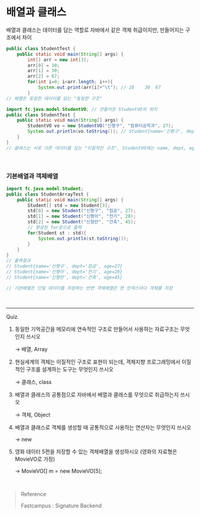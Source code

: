 # 배열과 클래스

배열과 클래스는 데이터를 담는 역할로 자바에서 같은 객체 취급이지만, 만들어지는 구조에서 차이

```java
public class StudentTest {
    public static void main(String[] args) {
        int[] arr = new int[3];
        arr[0] = 10;
        arr[1] = 30;
        arr[2] = 67;
        for(int i=0; i<arr.length; i++){
            System.out.print(arr[i]+"\t"); // 10	30	67
        }
// 배열은 동일한 데이터를 담는 "동일한 구조"
```

```java
import fc.java.model.StudentVO; // 만들어둔 StudentVO의 위치
public class StudentTest {
    public static void main(String[] args) {
        StudentVO vo = new StudentVO("신짱구", "컴퓨터공학과", 27);
        System.out.println(vo.toString()); // Student{name='신짱구', dept='컴퓨터공학과', age=27}
    }
}
// 클래스는 서로 다른 데이터를 담는 "이질적인 구조", StudentVO에는 name, dept, age등 String형과 int형이 함께 담겨있음
```

<br/>

### 기본배열과 객체배열

```java
import fc.java.model.Student;
public class StudentArrayTest {
    public static void main(String[] args) {
        Student[] std = new Student[3];
        std[0] = new Student("신짱구", "컴공", 27);
        std[1] = new Student("신짱아", "전기", 20);
        std[2] = new Student("신형만", "건축", 45);
        // 향상된 for문으로 출력
        for(Student st : std){
            System.out.println(st.toString());
        }
    }
}
// 출력결과
// Student{name='신짱구', dept='컴공', age=27}
// Student{name='신짱아', dept='전기', age=20}
// Student{name='신형만', dept='건축', age=45}

// 기본배열은 단일 데이터를 저장하는 반면 객체배열은 한 인덱스마다 객체를 저장
```

<br/>

---

Quiz.

 1. 동일한 기억공간을 메모리에 연속적인 구조로 만들어서 사용하는 자료구조는 무엇인지 쓰시오

    → 배열, Array

 2. 현실세계의 객체는 이질적인 구조로 표현이 되는데, 객체지향 프로그래밍에서 이질적인 구조를 설계하는 도구는 무엇인지 쓰시오

    → 클래스, class

 3. 배열과 클래스의 공통점으로 자바에서 배열과 클래스를 무엇으로 취급하는지 쓰시오

    → 객체, Object

 4. 배열과 클래스로 객체를 생성할 때 공통적으로 사용하는 연산자는 무엇인지 쓰시오

    → new

 5. 영화 데이터 5편을 저장할 수 있는 객체배열을 생성하시오 (영화의 자료형은 MovieVO로 가정)

    → MovieVO[] m = new MovieVO[5];

<br/>

> Reference
>
> Fastcampus : Signature Backend